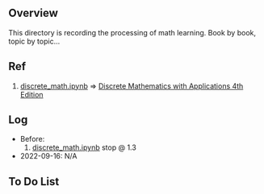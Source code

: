 ## Overview

This directory is recording the processing of math learning. Book by book, topic by topic...

## Ref

1. [discrete_math.ipynb](https://github.com/Mini-Pingu/_postgraduate/blob/master/math_notes/discrete_math.ipynb) => [Discrete Mathematics with Applications 4th Edition](https://www.amazon.com/Discrete-Mathematics-Applications-Susanna-Epp/dp/0495391328/ref=sr_1_fkmr0_2?crid=FEO67B56LP9G&keywords=2Discrete+Mathematics+with+Applications+by+Susanna+S.+Epp+-+4th+Edition&qid=1663298930&s=books&sprefix=2discrete+mathematics+with+applications+by+susanna+s.+epp+-+4th+edition%2Cstripbooks-intl-ship%2C278&sr=1-2-fkmr0)

## Log

- Before: 
  1. [discrete_math.ipynb](https://github.com/Mini-Pingu/_postgraduate/blob/master/math_notes/discrete_math.ipynb) stop @ 1.3
- 2022-09-16: N/A

## To Do List